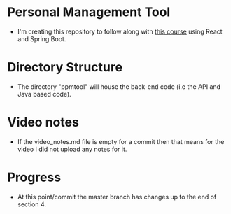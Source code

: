 # Personal Management Tool
- I'm creating this repository to follow along with [this course](https://www.udemy.com/full-stack-project-spring-boot-20-react-redux)
using React and Spring Boot. 


# Directory Structure
- The directory "ppmtool" will house the back-end code (i.e the API and Java based code).


# Video notes
- If the video_notes.md file is empty for a commit then that means for the video I did not upload any notes for it.


# Progress
- At this point/commit the master branch has changes up to the end of section 4.
